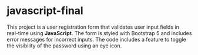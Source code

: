 # javascript-final

This project is a user registration form that validates user input fields in real-time using **JavaScript**. The form is styled with Bootstrap 5 and includes error messages for incorrect inputs. The code includes a feature to toggle the visibility of the password using an eye icon.

